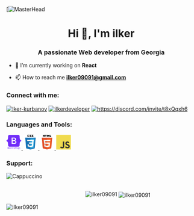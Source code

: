 
[![MasterHead](https://www.git-tower.com/blog/assets/img/default-post-header@960w.png)
<h1 align="center">Hi 👋, I'm ilker</h1>
<h3 align="center">A passionate Web developer from Georgia</h3>

- 🔭 I’m currently working on **React**

- 📫 How to reach me **ilker09091@gmail.com**

<h3 align="left">Connect with me:</h3>
<p align="left">
<a href="https://codepen.io/lker-kurbanov" target="blank"><img align="center" src="https://raw.githubusercontent.com/rahuldkjain/github-profile-readme-generator/master/src/images/icons/Social/codepen.svg" alt="lker-kurbanov" height="30" width="40" /></a>
<a href="https://www.youtube.com/c/ilkerdeveloper" target="blank"><img align="center" src="https://raw.githubusercontent.com/rahuldkjain/github-profile-readme-generator/master/src/images/icons/Social/youtube.svg" alt="ilkerdeveloper" height="30" width="40" /></a>
<a href="https://discord.gg/https://discord.com/invite/t8xQqxh6" target="blank"><img align="center" src="https://raw.githubusercontent.com/rahuldkjain/github-profile-readme-generator/master/src/images/icons/Social/discord.svg" alt="https://discord.com/invite/t8xQqxh6" height="30" width="40" /></a>
</p>

<h3 align="left">Languages and Tools:</h3>
<p align="left"> <a href="https://getbootstrap.com" target="_blank" rel="noreferrer"> <img src="https://raw.githubusercontent.com/devicons/devicon/master/icons/bootstrap/bootstrap-plain-wordmark.svg" alt="bootstrap" width="40" height="40"/> </a> <a href="https://www.w3schools.com/css/" target="_blank" rel="noreferrer"> <img src="https://raw.githubusercontent.com/devicons/devicon/master/icons/css3/css3-original-wordmark.svg" alt="css3" width="40" height="40"/> </a> <a href="https://www.w3.org/html/" target="_blank" rel="noreferrer"> <img src="https://raw.githubusercontent.com/devicons/devicon/master/icons/html5/html5-original-wordmark.svg" alt="html5" width="40" height="40"/> </a> <a href="https://developer.mozilla.org/en-US/docs/Web/JavaScript" target="_blank" rel="noreferrer"> <img src="https://raw.githubusercontent.com/devicons/devicon/master/icons/javascript/javascript-original.svg" alt="javascript" width="40" height="40"/> </a> </p>

<h3 align="left">Support:</h3>
<p><a href="https://ko-fi.com/Cappuccino"> <img align="left" src="https://cdn.ko-fi.com/cdn/kofi3.png?v=3" height="50" width="210" alt="Cappuccino" /></a></p><br><br>

<p><img align="left" src="https://github-readme-stats.vercel.app/api/top-langs?username=ilker09091&show_icons=true&locale=en&layout=compact" alt="ilker09091" /></p>

<p>&nbsp;<img align="center" src="https://github-readme-stats.vercel.app/api?username=ilker09091&show_icons=true&locale=en" alt="ilker09091" /></p>

<p><img align="center" src="https://github-readme-streak-stats.herokuapp.com/?user=ilker09091&" alt="ilker09091" /></p>
